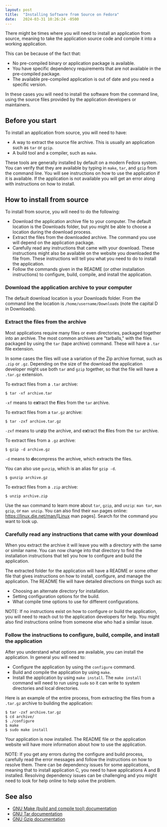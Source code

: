 ```yaml
---
layout: post
title:  "Installing Software from Source on Fedora"
date:   2024-03-31 10:26:24 -0500
---
```


There might be times where you will need to install an application from source, meaning to take the application source code and compile it into a working application. 
 
This can be because of the fact that:
 
* No pre-compiled binary or application package is available.  
* You have specific dependency requirements that are not available in the pre-compiled package.  
* The available pre-compiled application is out of date and you need a specific version.  
 
In these cases you will need to install the software from the command line, using the source files provided by the application developers or maintainers. 
 
## Before you start 
 
To install an application from source, you will need to have:
 
* A way to extract the source file archive. This is usually an application such as `tar` or `gzip`.  
* A build tool and a compiler, such as `make`.  
 
These tools are generally installed by default on a modern Fedora system. You can verify that they are available by typing in `make`, `tar`, and `gzip` from the command line. You will see instructions on how to use the application if it is available. If the application is not available you will get an error along with instructions on how to install.
 
## How to install from source 
 
To install from source, you will need to do the following:
 
* Download the application archive file to your computer. The default location is the Downloads folder, but you might be able to choose a location during the download process.  
* Extract the files from the downloaded archive. The command you use will depend on the application package.  
* Carefully read any instructions that came with your download. These instructions might also be available on the website you downloaded the file from. These instructions will tell you what you need to do to install the application.  
* Follow the commands given in the README (or other installation instructions) to configure, build, compile, and install the application.  
 
### Download the application archive to your computer
The default download location is  your Downloads folder. From the command line the location is `/home/username/Downloads` (note the capital D in Downloads). 
 
### Extract the files from the archive
Most applications require many files or even directories, packaged together into an archive. The most common archives are "tarballs," with the files packaged by using the `tar` (tape archive) command. These will have a `.tar` file extension. 
 
In some cases the files will use a variation of the Zip archive format, such as `.zip` or `.gz`.  Depending on the size of the download the application developer might use both `tar` and `gzip` together, so that the file will have a `.tar.gz` extension.
 
To extract files from a `.tar` archive:
`````
$ tar -xf archive.tar
`````

`-xf` means to e**x**tract the **f**iles from the `tar` archive.
 
To extract files from a `tar.gz` archive:
`````
$ tar -zxf archive.tar.gz
`````

`-zxf` means to un**z**ip the archive, and e**x**tract the **f**iles from the `tar` archive.
 
To extract files from a `.gz` archive:
`````
$ gzip -d archive.gz
`````

`-d` means to **d**ecompress the archive, which extracts the files.
 
You can also use `gunzip`, which is an alias for `gzip -d`. 
`````
$ gunzip archive.gz 
`````

To extract files from a `.zip` archive:
`````
$ unzip archive.zip
`````

Use the `man` command to learn more about `tar`, `gzip`, and `unzip`: `man tar`, `man gzip`, or `man unzip`. You can also find their `man` pages online: https://linux.die.net/man/[Linux man pages]. Search for the command you want to look up. 
 
### Carefully read any instructions that came with your download
When you extract the archive it will leave you with a directory with the same or similar name. You can now change into that directory to find the installation instructions that tell you how to configure and build the application.
 
The extracted folder for the application will have a README or some other file that gives instructions on how to install, configure, and manage the application. The README file will have detailed directions on things such as:
 
* Choosing an alternate directory for installation.  
* Setting configuration options for the build.  
* What compile time options to use for different configurations.  
 
NOTE: If no instructions exist on how to configure or build the application, you will need to reach out to the application developers for help. You might also find instructions online from someone else who had a similar issue.
 
### Follow the instructions to configure, build, compile, and install the application
After you understand what options are available, you can install the application. In general you will need to:
 
* Configure the application by using the `configure` command.
* Build and compile the application by using `make`. 
* Install the application by using `make install`. The `make install` command will need to run using `sudo` so it can write to system directories and local directories. 
 
Here is an example of the entire process, from extracting the files from a `.tar.gz` archive to building the application: 

`````
$ tar -zxf archive.tar.gz
$ cd archive/
$ ./configure 
$ make 
$ sudo make install 
`````

Your application is now installed. The README file or the application website will have more information about how to use the application.
 
NOTE: If you get any errors during the configure and build process, carefully read the error messages and follow the instructions on how to resolve them. There can be dependency issues for some applications, meaning that to install application C, you need to have applications A and B installed. Resolving dependency issues can be challenging and you might need to look for help online to help solve the problem.
 
## See also
 
* [GNU Make (build and compile tool) documentation](https://www.gnu.org/software/make/ "GNU Make")  
* [GNU Tar documentation](https://www.gnu.org/software/tar/ "GNU Tar Documentation")
* [GNU Gzip documentation](https://www.gnu.org/software/gzip/ "GNU Gzip Documentation")
